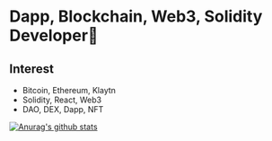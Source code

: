 # Dapp, Blockchain, Web3, Solidity Developer👋

## Interest
* Bitcoin, Ethereum, Klaytn
* Solidity, React, Web3
* DAO, DEX, Dapp, NFT


[![Anurag's github stats](https://github-readme-stats.vercel.app/api?username=hyeok230)](https://github.com/anuraghazra/github-readme-stats)

<!--
**hyeok230/hyeok230** is a ✨ _special_ ✨ repository because its `README.md` (this file) appears on your GitHub profile.

Here are some ideas to get you started:

- 🔭 I’m currently working on ...
- 🌱 I’m currently learning ...
- 👯 I’m looking to collaborate on ...
- 🤔 I’m looking for help with ...
- 💬 Ask me about ...
- 📫 How to reach me: ...
- 😄 Pronouns: ...
- ⚡ Fun fact: ...
-->
